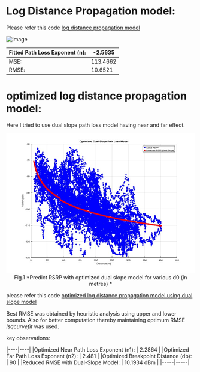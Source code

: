 # Log Distance Propagation model:

Please refer this code [log distance propagation model](channel_propagation/s3_Idpl.m)


![image](https://github.com/user-attachments/assets/866c1521-42e1-41f1-b08b-d3770f7653af) 

|Fitted Path Loss Exponent (n): | -2.5635 |
|-----|-----|
|MSE: | 113.4662 |
|RMSE: | 10.6521 |

# optimized log distance propagation model:

Here I tried to use dual slope path loss model having near and far effect.       


<div align="center">
  <img src="channel_propagation/dual_slope_log_dist_pm.jpg" width="600">
  <br>
  Fig.1 *Predict RSRP with optimized dual slope model for various d0 (in metres) *
</div>

please refer this code [optimized log distance propagation model using dual slope model](matlab_codes/log_dist_propagation_model.m)

Best RMSE was obtained by heuristic analysis using upper and lower bounds. Also for better computation thereby maintaining optimum RMSE $lsqcurvefit$ was used.


key observations:

|----|----|
|Optimized Near Path Loss Exponent (n1):  |  2.2864 | 
|Optimized Far Path Loss Exponent (n2):   |  2.481  |
|Optimized Breakpoint Distance (db):      | 90      |
|Reduced RMSE with Dual-Slope Model:      |  10.1934  dBm |
|-----|-----|





